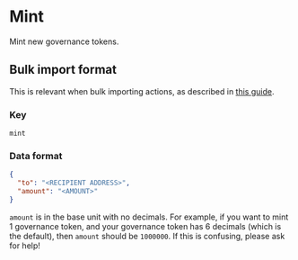# Mint

Mint new governance tokens.

## Bulk import format

This is relevant when bulk importing actions, as described in [this
guide](https://github.com/DA0-DA0/dao-dao-ui/wiki/Bulk-importing-actions).

### Key

`mint`

### Data format

```json
{
  "to": "<RECIPIENT ADDRESS>",
  "amount": "<AMOUNT>"
}
```

`amount` is in the base unit with no decimals. For example, if you want to mint
1 governance token, and your governance token has 6 decimals (which is the
default), then `amount` should be `1000000`. If this is confusing, please ask
for help!
